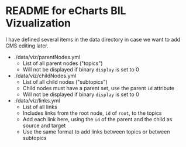 # README for eCharts BIL Vizualization

I have defined several items in the data directory in case we want to add CMS editing later.

* ./data/viz/parentNodes.yml
  * List of all parent nodes ("topics")
  * Will not be displayed if binary `display` is set to 0
* ./data/viz/childNodes.yml
  * List of all child nodes ("subtopics")
  * Child nodes must have a parent set, use the parent `id` attribute
  * Will not be displayed if binary `display` is set to 0
* ./data/viz/links.yml
  * List of all links
  * Includes links from the root node, `id` of `root`, to the topics
  * Add each link here, using the `id` of the parent and the child as source and target
  * Use the same format to add links between topics or between subtopics
